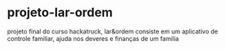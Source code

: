 # projeto-lar-ordem
projeto final do curso hackatruck, lar&amp;ordem consiste em um aplicativo de controle familiar, ajuda nos deveres e finanças de um familia
